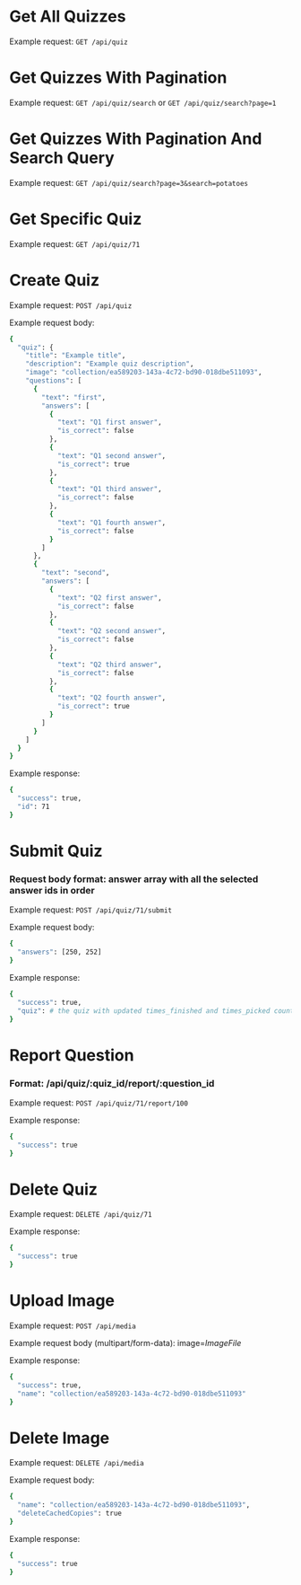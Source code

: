 # Get All Quizzes

Example request:
`GET /api/quiz`

# Get Quizzes With Pagination

Example request:
`GET /api/quiz/search` or `GET /api/quiz/search?page=1`

# Get Quizzes With Pagination And Search Query

Example request:
`GET /api/quiz/search?page=3&search=potatoes`

# Get Specific Quiz

Example request:
`GET /api/quiz/71`

# Create Quiz

Example request:
`POST /api/quiz`

Example request body:

```sh
{
  "quiz": {
    "title": "Example title",
    "description": "Example quiz description",
    "image": "collection/ea589203-143a-4c72-bd90-018dbe511093",
    "questions": [
      {
        "text": "first",
        "answers": [
          {
            "text": "Q1 first answer",
            "is_correct": false
          },
          {
            "text": "Q1 second answer",
            "is_correct": true
          },
          {
            "text": "Q1 third answer",
            "is_correct": false
          },
          {
            "text": "Q1 fourth answer",
            "is_correct": false
          }
        ]
      },
      {
        "text": "second",
        "answers": [
          {
            "text": "Q2 first answer",
            "is_correct": false
          },
          {
            "text": "Q2 second answer",
            "is_correct": false
          },
          {
            "text": "Q2 third answer",
            "is_correct": false
          },
          {
            "text": "Q2 fourth answer",
            "is_correct": true
          }
        ]
      }
    ]
  }
}
```

Example response:

```sh
{
  "success": true,
  "id": 71
}
```

# Submit Quiz

### Request body format: answer array with all the selected answer ids in order

Example request:
`POST /api/quiz/71/submit`

Example request body:

```sh
{
  "answers": [250, 252]
}
```

Example response:

```sh
{
  "success": true,
  "quiz": # the quiz with updated times_finished and times_picked counters
}
```

# Report Question

### Format: /api/quiz/:quiz_id/report/:question_id

Example request:
`POST /api/quiz/71/report/100`

Example response:

```sh
{
  "success": true
}
```

# Delete Quiz

Example request:
`DELETE /api/quiz/71`

Example response:

```sh
{
  "success": true
}
```

# Upload Image

Example request:
`POST /api/media`

Example request body (multipart/form-data):
image=_ImageFile_

Example response:

```sh
{
  "success": true,
  "name": "collection/ea589203-143a-4c72-bd90-018dbe511093"
}
```

# Delete Image

Example request:
`DELETE /api/media`

Example request body:

```sh
{
  "name": "collection/ea589203-143a-4c72-bd90-018dbe511093",
  "deleteCachedCopies": true
}
```

Example response:

```sh
{
  "success": true
}
```
